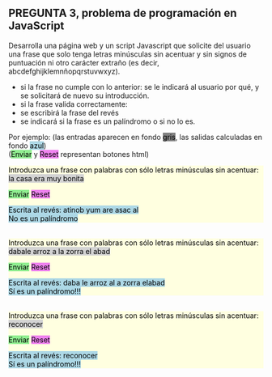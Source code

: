## PREGUNTA 3, problema de programación en JavaScript
Desarrolla una página web y un script Javascript que solicite del usuario una frase que solo tenga letras minúsculas sin acentuar y sin signos de puntuación ni otro carácter extraño (es decir, abcdefghijklemnñopqrstuvwxyz).
* si la frase no cumple con lo anterior: se le indicará al usuario por qué, y se solicitará de nuevo su introducción.
* si la frase valida correctamente:
* se escribirá la frase del revés
* se indicará si la frase es un palíndromo o si no lo es.

Por ejemplo: (las entradas aparecen en fondo <font style = "background-color:grey; color: black">gris</font>, las salidas calculadas en fondo <font style = "background-color:lightblue; color: black">azul</font>)  
(<font style = "background-color: lightgreen; color: black">Enviar</font> y <font style = "background-color:violet; color: black">Reset</font> representan botones html)


<div style="background-color: lightyellow; color: black; border: 1px black;">
Introduzca una frase con palabras con sólo letras minúsculas sin acentuar: <font style = "background-color: lightgrey">la casa era muy bonita</font>

<br>

<font style = "background-color: lightgreen">Enviar</font>  <font style = "background-color:violet">Reset</font>

<span style ="background-color: lightblue">Escrita al revés: atinob yum are asac al</span>
<br><span style ="background-color: lightblue">No es un palíndromo</span>
</div>

<br>

<div style="background-color: lightyellow; color: black; border: 1px black;">
Introduzca una frase con palabras con sólo letras minúsculas sin acentuar: <font style = "background-color: lightgrey">dabale arroz a la zorra el abad

<br>

<font style = "background-color: lightgreen">Enviar</font>  <font style = "background-color:violet">Reset</font>

<span style ="background-color: lightblue">Escrita al revés: daba le arroz al a zorra elabad</span>
<br><span style ="background-color: lightblue">Sí es un palíndromo!!!</span>
</div>
<br>
<div style="background-color: lightyellow; color: black; border: 1px black;">
Introduzca una frase con palabras con sólo letras minúsculas sin acentuar: <font style = "background-color: lightgrey">reconocer</font>

<br>

<font style = "background-color: lightgreen">Enviar</font>  <font style = "background-color:violet">Reset</font>

<span style ="background-color: lightblue">Escrita al revés: reconocer</span>
<br><span style ="background-color: lightblue">Sí es un palíndromo!!!</span>
</div>

